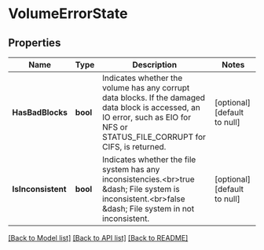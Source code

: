 # VolumeErrorState

## Properties
Name | Type | Description | Notes
------------ | ------------- | ------------- | -------------
**HasBadBlocks** | **bool** | Indicates whether the volume has any corrupt data blocks. If the damaged data block is accessed, an IO error, such as EIO for NFS or STATUS_FILE_CORRUPT for CIFS, is returned. | [optional] [default to null]
**IsInconsistent** | **bool** | Indicates whether the file system has any inconsistencies.&lt;br&gt;true &amp;dash; File system is inconsistent.&lt;br&gt;false &amp;dash; File system in not inconsistent. | [optional] [default to null]

[[Back to Model list]](../README.md#documentation-for-models) [[Back to API list]](../README.md#documentation-for-api-endpoints) [[Back to README]](../README.md)


